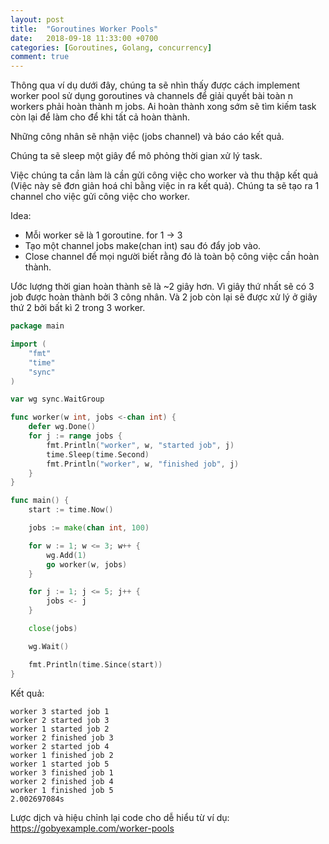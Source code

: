 ```yaml
---
layout: post
title:  "Goroutines Worker Pools"
date:   2018-09-18 11:33:00 +0700
categories: [Goroutines, Golang, concurrency]
comment: true
---
```


Thông qua ví dụ dưới đây, chúng ta sẽ nhìn thấy được cách implement worker pool sử dụng goroutines và channels để giải quyết bài toàn n workers phải hoàn thành m jobs. Ai hoàn thành xong sớm sẽ tìm kiếm task còn lại để làm cho để khi tất cả hoàn thành.

Những công nhân sẽ nhận việc (jobs channel) và báo cáo kết quả.

Chúng ta sẽ sleep một giây để mô phỏng thời gian xử lý task.

Việc chúng ta cần làm là cần gửi công việc cho worker và thu thập kết quả (Việc này sẽ đơn giản hoá chỉ bằng việc in ra kết quả). Chúng ta sẽ tạo ra 1 channel cho việc gửi công việc cho worker.

Idea:

- Mỗi worker sẽ là 1 goroutine. for 1 -> 3
- Tạo một channel jobs make(chan int) sau đó đẩy job vào.
- Close channel để mọi người biết rằng đó là toàn bộ công việc cần hoàn thành.

Ước lượng thời gian hoàn thành sẽ là ~2 giây hơn. Vì giây thứ nhất sẽ có 3 job được hoàn thành bởi 3 công nhân. Và 2 job còn lại sẽ được xử lý ở giây thứ 2 bởi bất kì 2 trong 3 worker.


```go
package main

import (
    "fmt"
    "time"
    "sync"
)

var wg sync.WaitGroup

func worker(w int, jobs <-chan int) {
    defer wg.Done()
    for j := range jobs {
        fmt.Println("worker", w, "started job", j)
        time.Sleep(time.Second)
        fmt.Println("worker", w, "finished job", j)
    }
}

func main() {
    start := time.Now()

    jobs := make(chan int, 100)

    for w := 1; w <= 3; w++ {
        wg.Add(1)
        go worker(w, jobs)
    }

    for j := 1; j <= 5; j++ {
        jobs <- j
    }

    close(jobs)

    wg.Wait()

    fmt.Println(time.Since(start))
}
```

Kết quả:

```
worker 3 started job 1
worker 2 started job 3
worker 1 started job 2
worker 2 finished job 3
worker 2 started job 4
worker 1 finished job 2
worker 1 started job 5
worker 3 finished job 1
worker 2 finished job 4
worker 1 finished job 5
2.002697084s
```

Lược dịch và hiệu chỉnh lại code cho dễ hiểu từ ví dụ: https://gobyexample.com/worker-pools